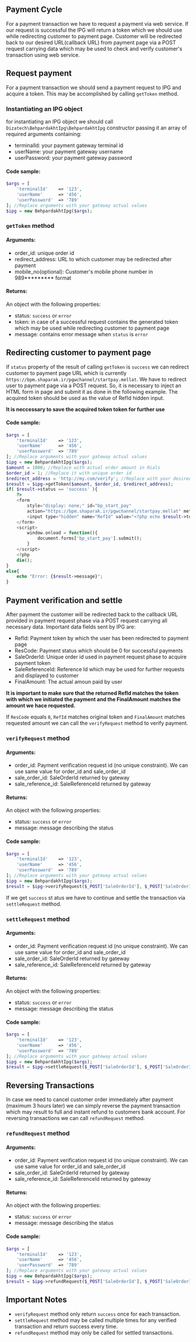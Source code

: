## Payment Cycle
For a payment transaction we have to request a payment via web service. If our request is successful the IPG will return a token which we should use while redirecting customer to payment page. Customer will be redirected back to our desired URL(callback URL) from payment page via a POST request carrying data which may be used to check and verify customer's transaction using web service.
## Request payment
For a payment transaction we should send a payment request to IPG and acquire a token. This may be accomplished by calling `getToken` method.
### Instantiating an IPG object
for instantiating an IPG object we should call `Dizatech\BehpardakhtIpg\BehpardakhtIpg` constructor passing it an array of required arguments containing:
* terminalId: your payment gateway terminal id
* userName: your payment gateway username
* userPassword: your payment gateway password
#### Code sample:
```php
$args = [
    'terminalId'    => '123',
    'userName'      => '456',
    'userPassword'  => '789'
]; //Replace arguments with your gateway actual values
$ipg = new BehpardakhtIpg($args);
```
### `getToken` method
#### Arguments:
* order_id: unique order id
* redirect_address: URL to which customer may be redirected after payment
* mobile_no(optional): Customer's mobile phone number in 989********* format
#### Returns:
An object with the following properties:
* status: `success` or `error`
* token: in case of a successful request contains the generated token which may be used while redirecting customer to payment page
* message: contains error message when `status` is `error`
## Redirecting customer to payment page
If `status` property of the result of calling `getToken` is `success` we can redirect customer to payment page URL which is currently `https://bpm.shaparak.ir/pgwchannel/startpay.mellat`. We have to redirect user to payment page via a POST request. So, it is necessary to inject an HTML form in page and submit it as done in the following example. The acquired token should be used as the value of RefId hidden input.

**It is neccessary to save the acquired token token for further use**
#### Code sample:
```php
$args = [
    'terminalId'    => '123',
    'userName'      => '456',
    'userPassword'  => '789'
]; //Replace arguments with your gateway actual values
$ipg = new BehpardakhtIpg($args);
$amount = 1000; //Replace with actual order amount in Rials
$order_id = 1; //Replace it with unique order id
$redirect_address = 'http://my.com/verify'; //Replace with your desired callback page URL
$result = $ipg->getToken($amount, $order_id, $redirect_address);
if( $result->status == 'success' ){
    ?>
    <form
        style="display: none;" id="bp_start_pay"
        action="https://bpm.shaparak.ir/pgwchannel/startpay.mellat" method="post">
        <input type="hidden" name="RefId" value="<?php echo $result->token; ?>">
    </form>
    <script>
        window.onload = function(){
            document.forms['bp_start_pay'].submit();
        }
    </script>
    <?php
    die();
}
else{
    echo "Error: {$result->message}";
}
```
## Payment verification and settle
After payment the customer will be redirected back to the callback URL provided in payment request phase via a POST request carrying all necessary data. Important data fields sent by IPG are:
* RefId: Payment token by which the user has been redirected to payment page
* ResCode: Payment status which should be 0 for successful payments
* SaleOrderId: Unique order id used in payment request phase to acquire payment token
* SaleReferenceId: Reference Id which may be used for further requests and displayed to customer
* FinalAmount: The actual amoun paid by user

**It is important to make sure that the returned RefId matches the token with which we initiated the payment and the FinalAmount matches the amount we hace requested.**

If `ResCode` equals `0`, `RefId` matches original token and `FinalAmount` matches requested amount we can call the `verifyRequest` method to verify payment.
### `verifyRequest` method
#### Arguments:
* order_id: Payment verification request id (no unique constraint). We can use same value for order_id and sale_order_id
* sale_order_id: SaleOrderId returned by gateway
* sale_reference_id: SaleReferenceId returned by gateway
#### Returns:
An object with the following properties:
* status: `success` or `error`
* message: message describing the status
#### Code sample:
```php
$args = [
    'terminalId'    => '123',
    'userName'      => '456',
    'userPassword'  => '789'
]; //Replace arguments with your gateway actual values
$ipg = new BehpardakhtIpg($args);
$result = $ipg->verifyRequest($_POST['SaleOrderId'], $_POST['SaleOrderId'], $_POST['SaleReferenceId']);
```
If we get `success` st  atus we have to continue and settle the transaction via `settleRequest` method.
### `settleRequest` method
#### Arguments:
* order_id: Payment verification request id (no unique constraint). We can use same value for order_id and sale_order_id
* sale_order_id: SaleOrderId returned by gateway
* sale_reference_id: SaleReferenceId returned by gateway
#### Returns:
An object with the following properties:
* status: `success` or `error`
* message: message describing the status
#### Code sample:
```php
$args = [
    'terminalId'    => '123',
    'userName'      => '456',
    'userPassword'  => '789'
]; //Replace arguments with your gateway actual values
$ipg = new BehpardakhtIpg($args);
$result = $ipg->settleRequest($_POST['SaleOrderId'], $_POST['SaleOrderId'], $_POST['SaleReferenceId']);
```
## Reversing Transactions
In case we need to cancel customer order immediately after payment (maximum 3 hours later) we can simply reverse the payment transaction which may result to full and instant refund to customers bank account. For reversing transactions we can call `refundRequest` method.
### `refundRequest` method
#### Arguments:
* order_id: Payment verification request id (no unique constraint). We can use same value for order_id and sale_order_id
* sale_order_id: SaleOrderId returned by gateway
* sale_reference_id: SaleReferenceId returned by gateway
#### Returns:
An object with the following properties:
* status: `success` or `error`
* message: message describing the status
#### Code sample:
```php
$args = [
    'terminalId'    => '123',
    'userName'      => '456',
    'userPassword'  => '789'
]; //Replace arguments with your gateway actual values
$ipg = new BehpardakhtIpg($args);
$result = $ipg->refundRequest($_POST['SaleOrderId'], $_POST['SaleOrderId'], $_POST['SaleReferenceId']);
```
## Important Notes
* `verifyRequest` method only return `success` once for each transaction.
* `settleRequest` method may be called multiple times for any verified transaction and return success every time.
* `refundRequest` method may only be called for settled transactions.